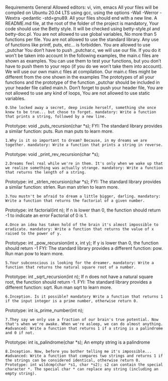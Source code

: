 Requirements General Allowed editors: vi, vim, emacs All your files will be compiled on Ubuntu 20.04 LTS using gcc, using the options -Wall -Werror -Wextra -pedantic -std=gnu89. All your files should end with a new line. A README.md file, at the root of the folder of the project is mandatory, Your code should use the Betty style. It will be checked using betty-style.pl and betty-doc.pl. You are not allowed to use global variables, No more than 5 functions per file. You are not allowed to use the standard library. Any use of functions like printf, puts, etc… is forbidden. You are allowed to use _putchar You don’t have to push _putchar.c, we will use our file. If you do it won’t be taken into account In the following examples, the main.c files are shown as examples. You can use them to test your functions, but you don’t have to push them to your repo (if you do we won’t take them into account). We will use our own main.c files at compilation. Our main.c files might be different from the one shown in the examples The prototypes of all your functions and the prototype of the function _putchar should be included in your header file called main.h. Don’t forget to push your header file, You are not allowed to use any kind of loops, You are not allowed to use static variables.

	0.She locked away a secret, deep inside herself, something she once knew to be true... but chose to forget. mandatory: Write a function that prints a string, followed by a new line.
Prototype: void _puts_recursion(char *s); FYI: The standard library provides a similar function: puts. Run man puts to learn more.

	1.Why is it so important to dream? Because, in my dreams we are together. mandatory: Write a function that prints a string in reverse.
Prototype: void _print_rev_recursion(char *s);

	2.Dreams feel real while we're in them. It's only when we wake up that we realize something was actually strange. mandatory: Write a function that returns the length of a string.
Prototype: int _strlen_recursion(char *s); FYI: The standard library provides a similar function: strlen. Run man strlen to learn more.

	3.You mustn't be afraid to dream a little bigger, darling. mandatory: Write a function that returns the factorial of a given number.
Prototype: int factorial(int n); If n is lower than 0, the function should return -1 to indicate an error Factorial of 0 is 1.

	4.Once an idea has taken hold of the brain it's almost impossible to eradicate. mandatory: Write a function that returns the value of x raised to the power of y.
Prototype: int _pow_recursion(int x, int y); If y is lower than 0, the function should return -1 FYI: The standard library provides a different function: pow. Run man pow to learn more.

	5.Your subconscious is looking for the dreamer. mandatory: Write a function that returns the natural square root of a number.
Prototype: int _sqrt_recursion(int n); If n does not have a natural square root, the function should return -1. FYI: The standard library provides a different function: sqrt. Run man sqrt to learn more.

	6.Inception. Is it possible? mandatory Write a function that returns 1 if the input integer is a prime number, otherwise return 0.
Prototype: int is_prime_number(int n);

	7.They say we only use a fraction of our brain's true potential. Now that's when we're awake. When we're asleep, we can do almost anything. #advanced: Write a function that returns 1 if a string is a palindrome and 0 if not.
Prototype: int is_palindrome(char *s); An empty string is a palindrome

	8.Inception. Now, before you bother telling me it's impossible... #advanced: Write a function that compares two strings and returns 1 if the strings can be considered identical, otherwise return 0.
	Prototype: int wildcmp(char *s1, char *s2); s2 can contain the special character *. The special char * can replace any string (including an empty string).
